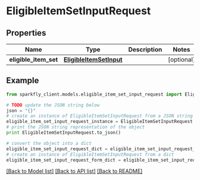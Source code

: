 # EligibleItemSetInputRequest


## Properties
Name | Type | Description | Notes
------------ | ------------- | ------------- | -------------
**eligible_item_set** | [**EligibleItemSetInput**](EligibleItemSetInput.md) |  | [optional] 

## Example

```python
from sparkfly_client.models.eligible_item_set_input_request import EligibleItemSetInputRequest

# TODO update the JSON string below
json = "{}"
# create an instance of EligibleItemSetInputRequest from a JSON string
eligible_item_set_input_request_instance = EligibleItemSetInputRequest.from_json(json)
# print the JSON string representation of the object
print EligibleItemSetInputRequest.to_json()

# convert the object into a dict
eligible_item_set_input_request_dict = eligible_item_set_input_request_instance.to_dict()
# create an instance of EligibleItemSetInputRequest from a dict
eligible_item_set_input_request_form_dict = eligible_item_set_input_request.from_dict(eligible_item_set_input_request_dict)
```
[[Back to Model list]](../README.md#documentation-for-models) [[Back to API list]](../README.md#documentation-for-api-endpoints) [[Back to README]](../README.md)


